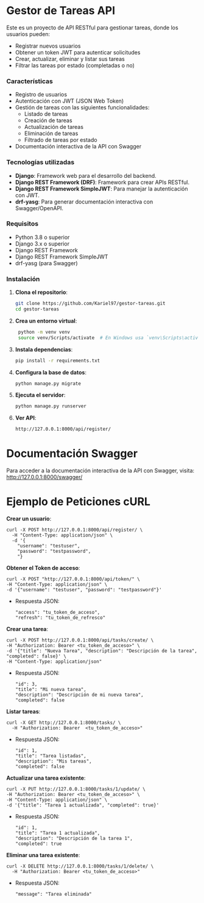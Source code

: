# Gestor de Tareas API

Este es un proyecto de API RESTful para gestionar tareas, donde los usuarios pueden:
- Registrar nuevos usuarios
- Obtener un token JWT para autenticar solicitudes
- Crear, actualizar, eliminar y listar sus tareas
- Filtrar las tareas por estado (completadas o no)

### Características

- Registro de usuarios
- Autenticación con JWT (JSON Web Token)
- Gestión de tareas con las siguientes funcionalidades:
  - Listado de tareas
  - Creación de tareas
  - Actualización de tareas
  - Eliminación de tareas
  - Filtrado de tareas por estado
- Documentación interactiva de la API con Swagger

### Tecnologías utilizadas

- **Django**: Framework web para el desarrollo del backend.
- **Django REST Framework (DRF)**: Framework para crear APIs RESTful.
- **Django REST Framework SimpleJWT**: Para manejar la autenticación con JWT.
- **drf-yasg**: Para generar documentación interactiva con Swagger/OpenAPI.

### Requisitos

- Python 3.8 o superior
- Django 3.x o superior
- Django REST Framework
- Django REST Framework SimpleJWT
- drf-yasg (para Swagger)

### Instalación

1. **Clona el repositorio**:

   ```bash
   git clone https://github.com/Kariel97/gestor-tareas.git
   cd gestor-tareas
   
   
2. **Crea un entorno virtual**:

   ```bash
    python -m venv venv
    source venv/Scripts/activate  # En Windows usa `venv\Scripts\activate`
   
3. **Instala dependencias**:

   ```bash
   pip install -r requirements.txt
   
4. **Configura la base de datos**:

   ```bash
   python manage.py migrate
   
5. **Ejecuta el servidor**:

   ```bash
   python manage.py runserver
   
   
5. **Ver API**:

   ```bash
   http://127.0.0.1:8000/api/register/
   
# Documentación Swagger
Para acceder a la documentación interactiva de la API con Swagger, visita: http://127.0.0.1:8000/swagger/


# Ejemplo de Peticiones cURL

  **Crear un usuario**:
  
    curl -X POST http://127.0.0.1:8000/api/register/ \
      -H "Content-Type: application/json" \
      -d '{
        "username": "testuser",
        "password": "testpassword",
        "}

  **Obtener el Token de acceso**:
  
    curl -X POST "http://127.0.0.1:8000/api/token/" \
    -H "Content-Type: application/json" \
    -d '{"username": "testuser", "password": "testpassword"}'
    
  - Respuesta JSON:

        "access": "tu_token_de_acceso",
        "refresh": "tu_token_de_refresco"



  **Crear una tarea**:
  
    curl -X POST http://127.0.0.1:8000/api/tasks/create/ \
    -H "Authorization: Bearer <tu_token_de_acceso>" \
    -d '{"title": "Nueva Tarea", "description": "Descripción de la tarea", "completed": false}' \
    -H "Content-Type: application/json"
    
  - Respuesta JSON:
      
        "id": 3,
        "title": "Mi nueva tarea",
        "description": "Descripción de mi nueva tarea",
        "completed": false


  **Listar tareas**:
  
    curl -X GET http://127.0.0.1:8000/tasks/ \
      -H "Authorization: Bearer  <tu_token_de_acceso>"

  - Respuesta JSON:
      
        "id": 1,
        "title": "Tarea listadas",
        "description": "Mis tareas",
        "completed": false





  **Actualizar una tarea existente**:
    
    curl -X PUT http://127.0.0.1:8000/tasks/1/update/ \
    -H "Authorization: Bearer <tu_token_de_acceso>" \
    -H "Content-Type: application/json" \
    -d '{"title": "Tarea 1 actualizada", "completed": true}'

    
  - Respuesta JSON:
   
        "id": 1,
        "title": "Tarea 1 actualizada",
        "description": "Descripción de la tarea 1",
        "completed": true
    

  **Eliminar una tarea existente**:
  
    curl -X DELETE http://127.0.0.1:8000/tasks/1/delete/ \
      -H "Authorization: Bearer <tu_token_de_acceso>"

    
  - Respuesta JSON:

        "message": "Tarea eliminada"











